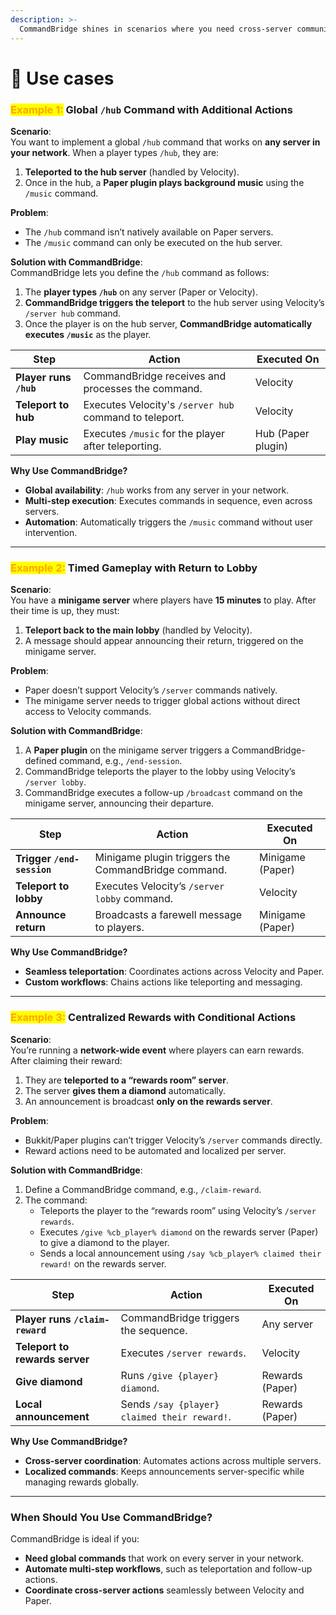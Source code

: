 ```yaml
---
description: >-
  CommandBridge shines in scenarios where you need cross-server communication to execute commands seamlessly. Below are practical scenarios where CommandBridge can be a game-changer.
---
```


# 🤖 Use cases

### <mark style="color:orange;">Example 1:</mark> Global `/hub` Command with Additional Actions

**Scenario**:  
You want to implement a global `/hub` command that works on **any server in your network**. When a player types `/hub`, they are:

1. **Teleported to the hub server** (handled by Velocity).  
2. Once in the hub, a **Paper plugin plays background music** using the `/music` command.

**Problem**:

* The `/hub` command isn’t natively available on Paper servers.  
* The `/music` command can only be executed on the hub server.

**Solution with CommandBridge**:  
CommandBridge lets you define the `/hub` command as follows:

1. The **player types `/hub`** on any server (Paper or Velocity).  
2. **CommandBridge triggers the teleport** to the hub server using Velocity’s `/server hub` command.  
3. Once the player is on the hub server, **CommandBridge automatically executes `/music`** as the player.

| Step                   | Action                                        | Executed On        |
| ---------------------- | --------------------------------------------- | ------------------ |
| **Player runs `/hub`** | CommandBridge receives and processes the command. | Velocity           |
| **Teleport to hub**    | Executes Velocity's `/server hub` command to teleport. | Velocity           |
| **Play music**         | Executes `/music` for the player after teleporting. | Hub (Paper plugin) |

**Why Use CommandBridge?**

* **Global availability**: `/hub` works from any server in your network.  
* **Multi-step execution**: Executes commands in sequence, even across servers.  
* **Automation**: Automatically triggers the `/music` command without user intervention.

***

### <mark style="color:orange;">**Example 2:**</mark> Timed Gameplay with Return to Lobby

**Scenario**:  
You have a **minigame server** where players have **15 minutes** to play. After their time is up, they must:

1. **Teleport back to the main lobby** (handled by Velocity).  
2. A message should appear announcing their return, triggered on the minigame server.

**Problem**:

* Paper doesn’t support Velocity’s `/server` commands natively.  
* The minigame server needs to trigger global actions without direct access to Velocity commands.

**Solution with CommandBridge**:

1. A **Paper plugin** on the minigame server triggers a CommandBridge-defined command, e.g., `/end-session`.  
2. CommandBridge teleports the player to the lobby using Velocity’s `/server lobby`.  
3. CommandBridge executes a follow-up `/broadcast` command on the minigame server, announcing their departure.

| Step                       | Action                                              | Executed On      |
| -------------------------- | --------------------------------------------------- | ---------------- |
| **Trigger `/end-session`** | Minigame plugin triggers the CommandBridge command.  | Minigame (Paper) |
| **Teleport to lobby**      | Executes Velocity’s `/server lobby` command.         | Velocity         |
| **Announce return**        | Broadcasts a farewell message to players.           | Minigame (Paper) |

**Why Use CommandBridge?**

* **Seamless teleportation**: Coordinates actions across Velocity and Paper.  
* **Custom workflows**: Chains actions like teleporting and messaging.

***

### <mark style="color:orange;">**Example 3:**</mark> Centralized Rewards with Conditional Actions

**Scenario**:  
You’re running a **network-wide event** where players can earn rewards. After claiming their reward:

1. They are **teleported to a “rewards room” server**.  
2. The server **gives them a diamond** automatically.  
3. An announcement is broadcast **only on the rewards server**.

**Problem**:

* Bukkit/Paper plugins can’t trigger Velocity’s `/server` commands directly.  
* Reward actions need to be automated and localized per server.

**Solution with CommandBridge**:

1. Define a CommandBridge command, e.g., `/claim-reward`.  
2. The command:  
   * Teleports the player to the “rewards room” using Velocity’s `/server rewards`.  
   * Executes `/give %cb_player% diamond` on the rewards server (Paper) to give a diamond to the player.  
   * Sends a local announcement using `/say %cb_player% claimed their reward!` on the rewards server.

| Step                            | Action                                       | Executed On     |
| ------------------------------- | -------------------------------------------- | --------------- |
| **Player runs `/claim-reward`** | CommandBridge triggers the sequence.         | Any server      |
| **Teleport to rewards server**  | Executes `/server rewards`.                  | Velocity        |
| **Give diamond**                | Runs `/give {player} diamond`.               | Rewards (Paper) |
| **Local announcement**          | Sends `/say {player} claimed their reward!`. | Rewards (Paper) |

**Why Use CommandBridge?**

* **Cross-server coordination**: Automates actions across multiple servers.  
* **Localized commands**: Keeps announcements server-specific while managing rewards globally.

***

### **When Should You Use CommandBridge?** 

CommandBridge is ideal if you:

* **Need global commands** that work on every server in your network.  
* **Automate multi-step workflows**, such as teleportation and follow-up actions.  
* **Coordinate cross-server actions** seamlessly between Velocity and Paper.
